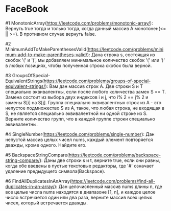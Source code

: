 # FaceBook


#1 MonotonicArray(https://leetcode.com/problems/monotonic-array/): 
Вернуть true тогда и только тогда, когда данный массив A монотонен(<= || >=). В противном случае вернуть false.


#2 MinimumAddToMakeParenthesesValid(https://leetcode.com/problems/minimum-add-to-make-parentheses-valid/):
Дана строка s, состоящая из скобок '(' и ')', мы добавляем минимальное количество скобок '(' или ')' в любых позициях, чтобы полученная строка скобок была верной.


#3 GroupsOfSpecial-EquivalentStrings(https://leetcode.com/problems/groups-of-special-equivalent-strings/):
Вам дан массив строк A. Две строки S и T специально эквивалентны, если после любого количества замен S == T.
Замена состоит из выбора двух индексов i и j, что i% 2 == j% 2 и замены S[i] на S[j]. 
Группа специально эквивалентных строк из A - это непустое подмножество S из A, такое, что любая строка, не входящая в S,
не является специально эквивалентной ни одной строке из S. Верните количество групп, что в каждой группе строки специально эквивалентны.


#4 SingleNumber(https://leetcode.com/problems/single-number):
Дан непустой массив целых чисел nums, каждый элемент повторяется дважды, кроме одного. Найдите его.


#5 BackspaceStringCompare(https://leetcode.com/problems/backspace-string-compare/): 
Даны две строки s и t, верните true, если они равны, когда обе введены в пустые текстовые редакторы, где '#' означает удаление предыдущего символа(Backspace).


#6 FindAllDuplicatesInAnArray(https://leetcode.com/problems/find-all-duplicates-in-an-array/):
Дан целочисленный массив nums длины n, где все целые числа nums находятся в диапазоне [1, n], и каждое целое число встречается один или два раза, 
верните массив всех целых чисел, который встречается дважды.
